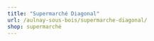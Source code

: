 ```yaml
---
title: "Supermarché Diagonal"
url: /aulnay-sous-bois/supermarche-diagonal/
shop: supermarché
---
```


